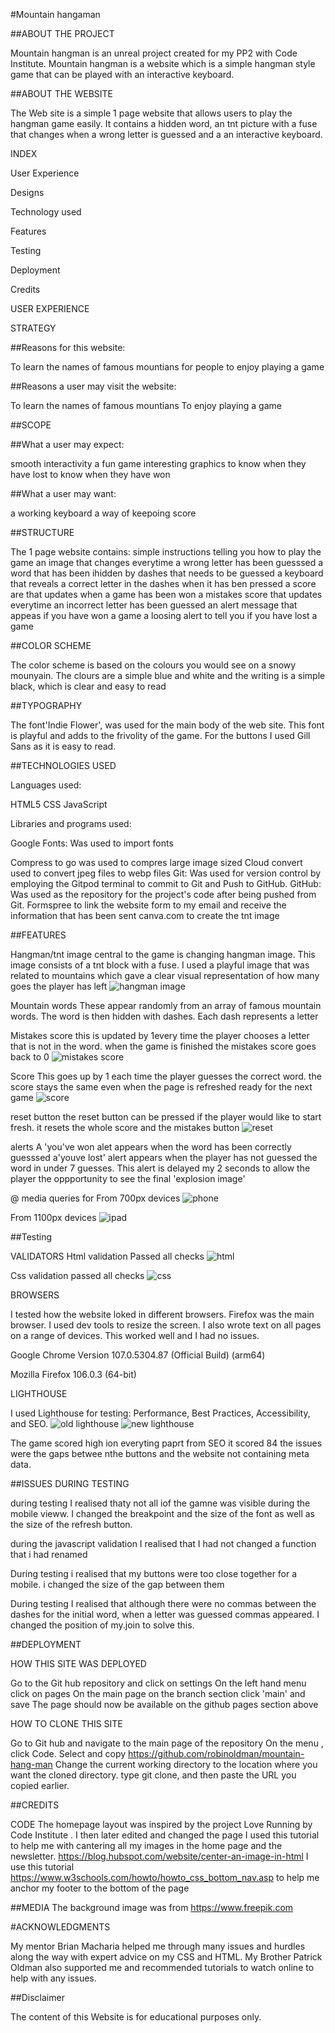 #Mountain hangaman 



##ABOUT THE PROJECT

Mountain hangman is an unreal project created for my PP2 with Code Institute. Mountain hangman is a website which is a simple hangman style game that can be played with an interactive keyboard.

##ABOUT THE WEBSITE

The Web site is a simple 1 page website that allows users to play the hangman game easily. It contains a hidden word, an tnt picture with a fuse that changes when a wrong letter is guessed and a an interactive keyboard.

INDEX

User Experience

Designs

Technology used

Features

Testing

Deployment

Credits

USER EXPERIENCE

STRATEGY

##Reasons for this website:

To learn the names of famous mountians
for people to enjoy playing a game 

##Reasons a user may visit the website:

To learn the names of famous mountians
To enjoy playing a game 

##SCOPE

##What a user may expect:

smooth interactivity
a fun game
interesting graphics
to know when they have lost
to know when they have won

##What a user may want:

a working keyboard
a way of keepoing score



##STRUCTURE

The 1 page website contains: 
simple instructions telling you how to play the game
an image that changes everytime a wrong letter has been guesssed
a word that has been ihidden by dashes that needs to be guessed
a keyboard that reveals a correct letter in the dashes when it has ben pressed
a score are that updates when a game has been won
a mistakes score that updates everytime an incorrect letter has been guessed
an alert message that appeas if you have won a game
a loosing alert to tell you if you have lost a game



##COLOR SCHEME

The color scheme is based on the colours you would see on a snowy mounyain. The clours are a simple blue and white and the writing is a simple black, which is clear and easy to read


##TYPOGRAPHY

The font'Indie Flower', was used for the main body of the web site. This font is playful and adds to the frivolity of the game. For the buttons I used Gill Sans as it is easy to read. 

##TECHNOLOGIES USED

Languages used:

HTML5
CSS
JavaScript

Libraries and programs used:

Google Fonts: Was used to import fonts
    
Compress to go was used to compres large image sized
Cloud convert used to convert jpeg files to webp files
Git: Was used for version control by employing the Gitpod terminal to commit to Git and Push to GitHub.
GitHub: Was used as the repository for the project's code after being pushed from Git.
Formspree to link the website form to my email and receive the information that has been sent
canva.com to create the tnt image

##FEATURES

   

Hangman/tnt image
central to the game is changing hangman image. 
This image consists of a tnt block with a fuse. I used a playful image that was related to mountains which gave a clear visual representation of how many goes the player has left
![hangman image](./assets/images/hangman.png)


Mountain words
These appear randomly  from an array of famous mountain words. 
The word is then hidden with dashes. Each dash represents a letter 


Mistakes score
this is updated by 1every time the player chooses a letter that is not in the word.
when the game is finished the mistakes score goes back to 0
![mistakes score](./assets/images/mistakes.png)

Score
This goes up by 1 each time the player guesses the correct word.
the score stays the same even when the page is refreshed ready for the next game
![score](./assets/images/score.png)
    
reset button
the reset button can be pressed if the player would like to start fresh.
it resets the whole score and the mistakes button
![reset](./assets/images/reset.png)

alerts
A 'you've won alet appears when the word has been correctly guesssed
a'youve lost' alert appears when the player has not guessed the word in under 7 guesses. This alert is delayed my 2 seconds to allow the player the oppportunity to see the final 'explosion image'




@ media queries for
From 700px devices
![phone](./assets/images/phone.png)


From 1100px devices
![ipad](./assets/images/ipad.png)



##Testing

VALIDATORS
Html validation
Passed all checks
![html](./assets/images/html.png)


Css validation 
passed all checks
![css](./assets/images/css.png)


BROWSERS

I tested how the website loked in different browsers. Firefox was the main browser. I used dev tools to resize the screen. I also wrote text on all pages on a range of devices. This worked well and I had no issues.

Google Chrome Version 107.0.5304.87 (Official Build) (arm64)

Mozilla Firefox 106.0.3 (64-bit)

LIGHTHOUSE

I used Lighthouse for testing: Performance, Best Practices, Accessibility, and SEO.
![old lighthouse](./assets/images/lighthouse%20old.png)
![new lighthouse](./assets/images/loighthouse%20new.png)

The game scored high ion everyting paprt from SEO it scored 84
the issues were the gaps betwee nthe buttons and the website not containing meta data.

    
##ISSUES DURING TESTING

during testing I realised thaty not all iof the gamne was visible during the mobile vieww. I changed the breakpoint and the size of the font as well as the size of the refresh button.

during the javascript validation I realised that I had not changed a function that i had renamed

During testing i realised that my buttons were too close together for a mobile. i changed the size of the gap between them

During testing I realised that although there were no commas between the dashes for the initial word, when a letter was guessed commas appeared. I changed the position of my.join to solve this.



##DEPLOYMENT

HOW THIS SITE WAS DEPLOYED

Go to the Git hub repository and click on settings
On the left hand menu click on pages
On the main page on the branch section click 'main' and save
The page should now be available on the github pages section above

HOW TO CLONE THIS SITE

Go to Git hub and navigate to the main page of the repository
On the menu , click Code.
Select and copy https://github.com/robinoldman/mountain-hang-man
Change the current working directory to the location where you want the cloned directory.
type git clone, and then paste the URL you copied earlier.

##CREDITS

CODE
The homepage layout was inspired by the project Love Running by Code Institute . I then later edited and changed the page
I used this tutorial to help me with cantering all my images in the home page and the newsletter. https://blog.hubspot.com/website/center-an-image-in-html
I use this tutorial https://www.w3schools.com/howto/howto_css_bottom_nav.asp to help me anchor my footer to the bottom of the page
   
##MEDIA
The background image was from https://www.freepik.com

#ACKNOWLEDGMENTS

My mentor Brian Macharia helped me through many issues and hurdles along the way with expert advice on my CSS and HTML. My Brother Patrick Oldman also supported me and recommended tutorials to watch online to help with any issues.

##Disclaimer

The content of this Website is for educational purposes only.
